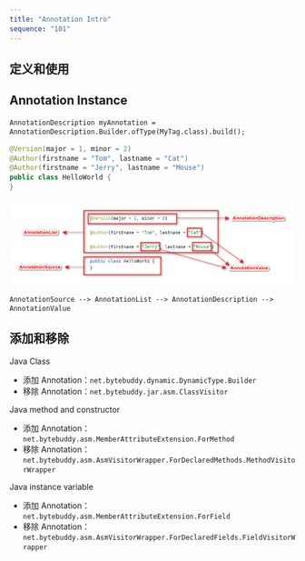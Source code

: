 ```yaml
---
title: "Annotation Intro"
sequence: "101"
---
```


## 定义和使用





## Annotation Instance

```text
AnnotationDescription myAnnotation = AnnotationDescription.Builder.ofType(MyTag.class).build();
```

```java
@Version(major = 1, minor = 2)
@Author(firstname = "Tom", lastname = "Cat")
@Author(firstname = "Jerry", lastname = "Mouse")
public class HelloWorld {
}
```

![](/assets/images/bytebuddy/annotation-source-list-description-value.png)

```text
AnnotationSource --> AnnotationList --> AnnotationDescription --> AnnotationValue
```

## 添加和移除

Java Class

- 添加 Annotation：`net.bytebuddy.dynamic.DynamicType.Builder`
- 移除 Annotation：`net.bytebuddy.jar.asm.ClassVisitor`

Java method and constructor

- 添加 Annotation：`net.bytebuddy.asm.MemberAttributeExtension.ForMethod`
- 移除 Annotation：`net.bytebuddy.asm.AsmVisitorWrapper.ForDeclaredMethods.MethodVisitorWrapper`

Java instance variable

- 添加 Annotation：`net.bytebuddy.asm.MemberAttributeExtension.ForField`
- 移除 Annotation：`net.bytebuddy.asm.AsmVisitorWrapper.ForDeclaredFields.FieldVisitorWrapper`

